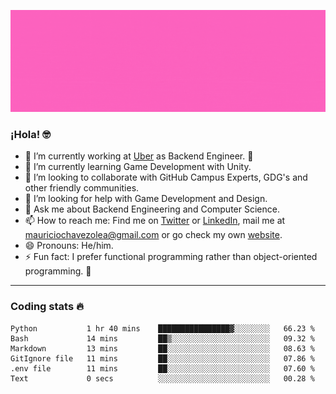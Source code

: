 ![Banner](banner.gif)

### ¡Hola! 🤓

- 🔭 I’m currently working at [Uber](https://uber.com) as Backend Engineer. 🚗
- 🌱 I’m currently learning Game Development with Unity.
- 👯 I’m looking to collaborate with GitHub Campus Experts, GDG's and other friendly communities.
- 🤔 I’m looking for help with Game Development and Design.
- 💬 Ask me about Backend Engineering and Computer Science.
- 📫 How to reach me: Find me on [Twitter](https://twitter.com/ultr4nerd) or [LinkedIn](https://www.linkedin.com/in/ultr4nerd), mail me at [mauriciochavezolea@gmail.com](mailto:mauriciochavezolea@gmail.com) or go check my own [website](https://mauriciochavez.dev).
- 😄 Pronouns: He/him. 
- ⚡ Fun fact: I prefer functional programming rather than object-oriented programming. 🤭
---

### Coding stats 🔥

<!--START_SECTION:waka-->

```text
Python           1 hr 40 mins    ████████████████▓░░░░░░░░   66.23 %
Bash             14 mins         ██▒░░░░░░░░░░░░░░░░░░░░░░   09.32 %
Markdown         13 mins         ██░░░░░░░░░░░░░░░░░░░░░░░   08.63 %
GitIgnore file   11 mins         ██░░░░░░░░░░░░░░░░░░░░░░░   07.86 %
.env file        11 mins         ██░░░░░░░░░░░░░░░░░░░░░░░   07.60 %
Text             0 secs          ░░░░░░░░░░░░░░░░░░░░░░░░░   00.28 %
```

<!--END_SECTION:waka-->
